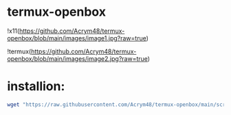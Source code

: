 # termux-openbox
!x11(https://github.com/Acrym48/termux-openbox/blob/main/images/image1.jpg?raw=true)

!termux(https://github.com/Acrym48/termux-openbox/blob/main/images/image2.jpg?raw=true)
# installion:
```bash
wget "https://raw.githubusercontent.com/Acrym48/termux-openbox/main/scripts/install_openbox.sh" && bash install_openbox.sh && rm install_openbox.sh
```
